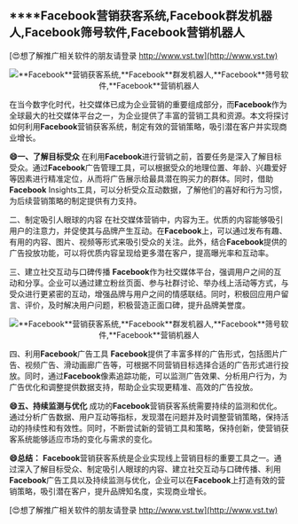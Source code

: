 ## ****Facebook**营销获客系统,**Facebook**群发机器人,**Facebook**筛号软件,**Facebook**营销机器人**

[😍想了解推广相关软件的朋友请登录 http://www.vst.tw](http://www.vst.tw)

 <center><img src="https://vst.tw/MP4/tuiguang/png/4.png" alt="**Facebook**营销获客系统,**Facebook**群发机器人,**Facebook**筛号软件,**Facebook**营销机器人"></center>

在当今数字化时代，社交媒体已成为企业营销的重要组成部分，而**Facebook**作为全球最大的社交媒体平台之一，为企业提供了丰富的营销工具和资源。本文将探讨如何利用**Facebook**营销获客系统，制定有效的营销策略，吸引潜在客户并实现商业增长。

**😄一、了解目标受众**
在利用**Facebook**进行营销之前，首要任务是深入了解目标受众。通过**Facebook**广告管理工具，可以根据受众的地理位置、年龄、兴趣爱好等因素进行精准定位，从而将广告展示给最具潜在购买力的群体。同时，借助**Facebook** Insights工具，可以分析受众互动数据，了解他们的喜好和行为习惯，为后续营销策略的制定提供有力支持。

二、制定吸引人眼球的内容
在社交媒体营销中，内容为王。优质的内容能够吸引用户的注意力，并促使其与品牌产生互动。在**Facebook**上，可以通过发布有趣、有用的内容、图片、视频等形式来吸引受众的关注。此外，结合**Facebook**提供的广告投放功能，可以将优质内容呈现给更多潜在客户，提高曝光率和互动率。

三、建立社交互动与口碑传播
**Facebook**作为社交媒体平台，强调用户之间的互动和分享。企业可以通过建立粉丝页面、参与社群讨论、举办线上活动等方式，与受众进行更紧密的互动，增强品牌与用户之间的情感联结。同时，积极回应用户留言、评价，及时解决用户问题，积极营造正面口碑，提升品牌美誉度。

 <center><img src="https://vst.tw/MP4/tuiguang/png/7.png" alt="**Facebook**营销获客系统,**Facebook**群发机器人,**Facebook**筛号软件,**Facebook**营销机器人"></center>

四、利用**Facebook**广告工具
**Facebook**提供了丰富多样的广告形式，包括图片广告、视频广告、滑动画廊广告等，可根据不同营销目标选择合适的广告形式进行投放。同时，通过**Facebook**像素追踪功能，可以监测广告效果、分析用户行为，为广告优化和调整提供数据支持，帮助企业实现更精准、高效的广告投放。

**😄五、持续监测与优化**
成功的**Facebook**营销获客系统需要持续的监测和优化。通过分析广告数据、用户互动等指标，发现潜在问题并及时调整营销策略，保持活动的持续性和有效性。同时，不断尝试新的营销工具和策略，保持创新，使营销获客系统能够适应市场的变化与需求的变化。

**😄总结：**
**Facebook**营销获客系统是企业实现线上营销目标的重要工具之一。通过深入了解目标受众、制定吸引人眼球的内容、建立社交互动与口碑传播、利用**Facebook**广告工具以及持续监测与优化，企业可以在**Facebook**上打造有效的营销策略，吸引潜在客户，提升品牌知名度，实现商业增长。

[😍想了解推广相关软件的朋友请登录 http://www.vst.tw](http://www.vst.tw)



